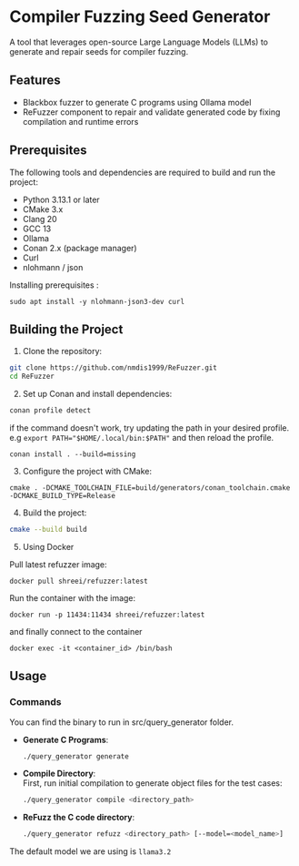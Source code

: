 # Compiler Fuzzing Seed Generator

A tool that leverages open-source Large Language Models (LLMs) to generate and repair seeds for compiler fuzzing.

## Features

- Blackbox fuzzer to generate C programs using Ollama model
- ReFuzzer component to repair and validate generated code by fixing compilation and runtime errors

## Prerequisites

The following tools and dependencies are required to build and run the project:

- Python 3.13.1 or later
- CMake 3.x
- Clang 20
- GCC 13
- Ollama
- Conan 2.x (package manager)
- Curl
- nlohmann / json

Installing prerequisites :
```
sudo apt install -y nlohmann-json3-dev curl
```
## Building the Project

1. Clone the repository:

```bash
git clone https://github.com/nmdis1999/ReFuzzer.git
cd ReFuzzer
```

2. Set up Conan and install dependencies:

```bash
conan profile detect
```
if the command doesn't work, try updating the path in your desired profile.
e.g `export PATH="$HOME/.local/bin:$PATH"` and then reload the profile.
```
conan install . --build=missing
```

3. Configure the project with CMake:

```base
cmake . -DCMAKE_TOOLCHAIN_FILE=build/generators/conan_toolchain.cmake -DCMAKE_BUILD_TYPE=Release
```

4. Build the project:

```bash
cmake --build build
```

5. Using Docker

Pull latest refuzzer image:
```
docker pull shreei/refuzzer:latest
```
Run the container with the image:
```
docker run -p 11434:11434 shreei/refuzzer:latest
```
and finally connect to the container
```
docker exec -it <container_id> /bin/bash
```

## Usage

### Commands

You can find the binary to run in src/query_generator folder.
- **Generate C Programs**:

  ```bash
  ./query_generator generate
  ```

- **Compile Directory**:  
  First, run initial compilation to generate object files for the test cases:

  ```bash
  ./query_generator compile <directory_path>
  ```

- **ReFuzz the C code directory**:
  ```bash
  ./query_generator refuzz <directory_path> [--model=<model_name>]
  ```

The default model we are using is `llama3.2`
